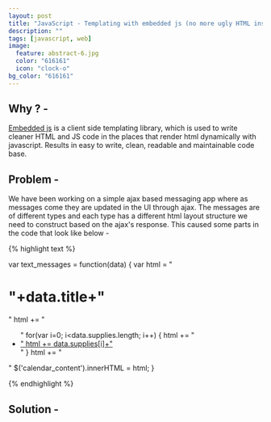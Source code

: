 ```yaml
---
layout: post
title: "JavaScript - Templating with embedded js (no more ugly HTML inside js)"
description: ""
tags: [javascript, web]
image:
  feature: abstract-6.jpg
  color: "616161"
  icon: "clock-o"
bg_color: "616161"
---
```


## Why ? -

[Embedded js](http://www.embeddedjs.com/) is a client side templating library, which is used to write cleaner HTML and JS code in the places that render html dynamically with javascript. Results in easy to write, clean, readable and maintainable code base.

## Problem -

We have been working on a simple ajax based messaging app where as messages come they are updated in the UI through ajax. The messages are of different types and each type has a different html layout structure we need to construct based on the ajax's response. This caused some parts in the code that look like below -

{% highlight text %}

  var text_messages = function(data) {
    var html = "<h1>"+data.title+"</h1>"
  html += "<ul>"
  for(var i=0; i<data.supplies.length; i++) {
      html += "<li><a href='supplies/"+data.supplies[i]+"'>"
      html += data.supplies[i]+"</a></li>"
  }
  html += "</ul>"
	$('calendar_content').innerHTML = html;
}

{% endhighlight %}



## Solution -
